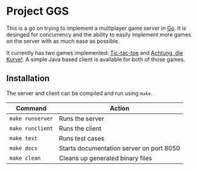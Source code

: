 Project GGS
===========

This is a go on trying to implement a multiplayer game server in
[Go](http://golang.org/). It is desinged for concurrency and the ability to
easily implement more games on the server with as much ease as possible.

It currently has two games implemented:
[Tic-tac-toe](https://en.wikipedia.org/wiki/Tic-tac-toe) and
[Achtung, die Kurve!](https://en.wikipedia.org/wiki/Achtung,_die_Kurve!).
A simple Java based client is available for both of those games.

Installation
------------

The server and client can be compiled and run using `make`.

Command          | Action
---------------- | ----------------------------------------
`make runserver` | Runs the server
`make runclient` | Runs the client
`make test`      | Runs test cases
`make docs`      | Starts documentation server on port 8050
`make clean`     | Cleans up generated binary files
